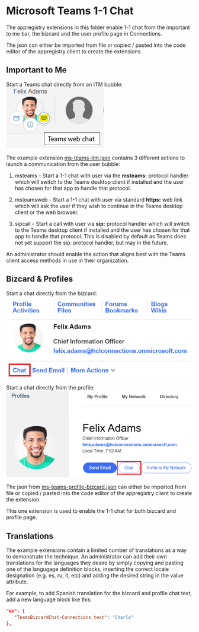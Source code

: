 # Microsoft Teams 1-1 Chat
The appregistry extensions in this folder enable 1-1 chat from the important to me bar, the bizcard and the user profile page in Connections.

The json can either be imported from file or copied / pasted into the code editor of the appregistry client to create the extensions.

## Important to Me
Start a Teams chat directly from an ITM bubble:
![Start Chat from ITM](./itm-chat.png)

The example extension [ms-teams-itm.json](./ms-teams-itm.json) contains 3 different actions to launch a communication from the user bubble:

1. msteams - Start a 1-1 chat with user via the **msteams:** protocol handler which will switch to the Teams desktop client if installed and the user has chosen for that app to handle that protocol.

2. msteamsweb - Start a 1-1 chat with user via standard **https:** web link which will ask the user if they wish to continue in the Teams desktop client or the web browser.

3. sipcall - Start a call with user via **sip:** protocol handler which will switch to the Teams desktop client if installed and the user has chosen for that app to handle that protocol. This is disabled by default as Teams does not yet support the sip: protocol handler, but may in the future.

An administrator should enable the action that aligns best with the Teams client access methods in use in their organization. 
   
## Bizcard & Profiles
Start a chat directly from the bizcard:
![Start Chat from Bizcard](./bizcard-chat.png)

Start a chat directly from the profile:
![Start Chat from Profile](./profile-chat.png)

The json from [ms-teams-profile-bizcard.json](./ms-teams-profile-bizcard.json) can either be imported from file or copied / pasted into the code editor of the appregistry client to create the extension.

This one extension is used to enable the 1-1 chat for both bizcard and profile page. 

## Translations
The example extensions contain a limited number of translations as a way to demonstrate the technique. An administrator can add their own translations for the languages they desire by simply copying and pasting one of the langugage definition blocks, inserting the correct locale designation (e.g. es, ru, it, etc) and adding the desired string in the value attribute.

For example, to add Spanish translation for the bizcard and profile chat text, add a new language block like this:

```json
"es": {
   "TeamsBizcardChat-Connections_text": "Charla"
},
```